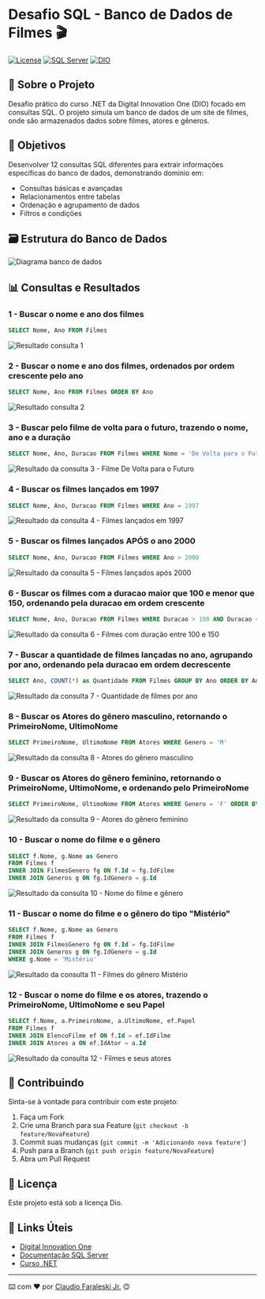 # Desafio SQL - Banco de Dados de Filmes 🎬

[![License](https://img.shields.io/badge/license-MIT-green.svg)](LICENSE)
[![SQL Server](https://img.shields.io/badge/SQL%20Server-2019-red.svg)](https://www.microsoft.com/sql-server)
[![DIO](https://img.shields.io/badge/DIO-Curso%20.NET-blue.svg)](https://www.dio.me)

## 📑 Sobre o Projeto

Desafio prático do curso .NET da Digital Innovation One (DIO) focado em consultas SQL. O projeto simula um banco de dados de um site de filmes, onde são armazenados dados sobre filmes, atores e gêneros.

## 🎯 Objetivos

Desenvolver 12 consultas SQL diferentes para extrair informações específicas do banco de dados, demonstrando domínio em:
- Consultas básicas e avançadas
- Relacionamentos entre tabelas
- Ordenação e agrupamento de dados
- Filtros e condições

## 🗃️ Estrutura do Banco de Dados

![Diagrama banco de dados](Imagens/diagrama.png)

## 📊 Consultas e Resultados

### 1 - Buscar o nome e ano dos filmes
```sql
SELECT Nome, Ano FROM Filmes
```
![Resultado consulta 1](Resultado/1.jpg)

### 2 - Buscar o nome e ano dos filmes, ordenados por ordem crescente pelo ano
```sql
SELECT Nome, Ano FROM Filmes ORDER BY Ano
```
![Resultado consulta 2](Resultado/2.jpg)

### 3 - Buscar pelo filme de volta para o futuro, trazendo o nome, ano e a duração
```sql
SELECT Nome, Ano, Duracao FROM Filmes WHERE Nome = 'De Volta para o Futuro'
```
![Resultado da consulta 3 - Filme De Volta para o Futuro](Resultado/3.jpg)

### 4 - Buscar os filmes lançados em 1997
```sql
SELECT Nome, Ano, Duracao FROM Filmes WHERE Ano = 1997
```
![Resultado da consulta 4 - Filmes lançados em 1997](Resultado/4.jpg)

### 5 - Buscar os filmes lançados APÓS o ano 2000
```sql
SELECT Nome, Ano, Duracao FROM Filmes WHERE Ano > 2000
```
![Resultado da consulta 5 - Filmes lançados após 2000](Resultado/5.jpg)

### 6 - Buscar os filmes com a duracao maior que 100 e menor que 150, ordenando pela duracao em ordem crescente
```sql
SELECT Nome, Ano, Duracao FROM Filmes WHERE Duracao > 100 AND Duracao < 150 ORDER BY Duracao
```
![Resultado da consulta 6 - Filmes com duração entre 100 e 150](Resultado/6.jpg)

### 7 - Buscar a quantidade de filmes lançadas no ano, agrupando por ano, ordenando pela duracao em ordem decrescente
```sql
SELECT Ano, COUNT(*) as Quantidade FROM Filmes GROUP BY Ano ORDER BY Ano DESC
```
![Resultado da consulta 7 - Quantidade de filmes por ano](Resultado/7.jpg)

### 8 - Buscar os Atores do gênero masculino, retornando o PrimeiroNome, UltimoNome
```sql
SELECT PrimeiroNome, UltimoNome FROM Atores WHERE Genero = 'M'
```
![Resultado da consulta 8 - Atores do gênero masculino](Resultado/8.jpg)

### 9 - Buscar os Atores do gênero feminino, retornando o PrimeiroNome, UltimoNome, e ordenando pelo PrimeiroNome
```sql
SELECT PrimeiroNome, UltimoNome FROM Atores WHERE Genero = 'F' ORDER BY PrimeiroNome
```
![Resultado da consulta 9 - Atores do gênero feminino](Resultado/9.jpg)

### 10 - Buscar o nome do filme e o gênero
```sql
SELECT f.Nome, g.Nome as Genero 
FROM Filmes f
INNER JOIN FilmesGenero fg ON f.Id = fg.IdFilme
INNER JOIN Generos g ON fg.IdGenero = g.Id
```
![Resultado da consulta 10 - Nome do filme e gênero](Resultado/10.jpg)

### 11 - Buscar o nome do filme e o gênero do tipo "Mistério"
```sql
SELECT f.Nome, g.Nome as Genero 
FROM Filmes f
INNER JOIN FilmesGenero fg ON f.Id = fg.IdFilme
INNER JOIN Generos g ON fg.IdGenero = g.Id
WHERE g.Nome = 'Mistério'
```
![Resultado da consulta 11 - Filmes do gênero Mistério](Resultado/11.jpg)

### 12 - Buscar o nome do filme e os atores, trazendo o PrimeiroNome, UltimoNome e seu Papel
```sql
SELECT f.Nome, a.PrimeiroNome, a.UltimoNome, ef.Papel
FROM Filmes f
INNER JOIN ElencoFilme ef ON f.Id = ef.IdFilme
INNER JOIN Atores a ON ef.IdAtor = a.Id
```
![Resultado da consulta 12 - Filmes e seus atores](Resultado/12.jpg)

## 🤝 Contribuindo

Sinta-se à vontade para contribuir com este projeto:

1. Faça um Fork
2. Crie uma Branch para sua Feature (`git checkout -b feature/NovaFeature`)
3. Commit suas mudanças (`git commit -m 'Adicionando nova feature'`)
4. Push para a Branch (`git push origin feature/NovaFeature`)
5. Abra um Pull Request

## 📝 Licença

Este projeto está sob a licença Dio.

## 🔗 Links Úteis

- [Digital Innovation One](https://www.dio.me)
- [Documentação SQL Server](https://docs.microsoft.com/sql)
- [Curso .NET](https://www.dio.me/curso-net)

---
⌨️ com ❤️ por [Claudio Faraleski Jr.](https://github.com/claudiofaraleski) 😊